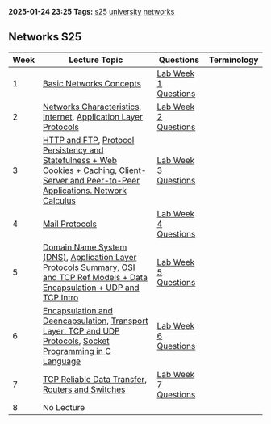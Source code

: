 **2025-01-24 23:25**
**Tags:** [s25](../3%20-%20indexes/s25.md) [university](../3%20-%20indexes/university.md) [networks](../2%20-%20tags/networks.md)

## Networks S25

| Week | Lecture Topic                                                                                                                                                                                                                                                                                                                       | Questions                                             | Terminology |
| ---- | ----------------------------------------------------------------------------------------------------------------------------------------------------------------------------------------------------------------------------------------------------------------------------------------------------------------------------------- | ----------------------------------------------------- | ----------- |
| 1    | [Basic Networks Concepts](Basic%20Networks%20Concepts.md)                                                                                                                                                                                                                                                                           | [Lab Week 1 Questions](Lab%20Week%201%20Questions.md) |             |
| 2    | [Networks Characteristics](Networks%20Characteristics.md), [Internet](Internet%20-%20Organization%20Principles.md), [Application Layer Protocols](Application%20Layer%20Protocols.md)                                                                                                                                               | [Lab Week 2 Questions](Lab%20Week%202%20Questions.md) |             |
| 3    | [HTTP and FTP](HTTP%20and%20FTP.md), [Protocol Persistency and Statefulness + Web Cookies + Caching](Protocol%20Persistency%20and%20Statefulness%20+%20Web%20Cookies%20+%20Caching.md), [Client-Server and Peer-to-Peer Applications. Network Calculus](Client-Server%20and%20Peer-to-Peer%20Applications.%20Network%20Calculus.md) | [Lab Week 3 Questions](Lab%20Week%203%20Questions.md) |             |
| 4    | [Mail Protocols](Mail%20Protocols.md)                                                                                                                                                                                                                                                                                               | [Lab Week 4 Questions](Lab%20Week%204%20Questions.md) |             |
| 5    | [Domain Name System (DNS)](Domain%20Name%20System%20(DNS).md), [Application Layer Protocols Summary](Application%20Layer%20Protocols%20Summary.md), [OSI and TCP Ref Models + Data Encapsulation + UDP and TCP Intro](OSI%20and%20TCP%20Ref%20Models%20+%20Data%20Encapsulation%20+%20UDP%20and%20TCP%20Intro.md)                   | [Lab Week 5 Questions](Lab%20Week%205%20Questions.md) |             |
| 6    | [Encapsulation and Deencapsulation](Encapsulation%20and%20Deencapsulation.md), [Transport Layer. TCP and UDP Protocols](Transport%20Layer.%20TCP%20and%20UDP%20Protocols.md), [Socket Programming in C Language](Socket%20Programming%20in%20C%20Language.md)                                                                       | [Lab Week 6 Questions](Lab%20Week%206%20Questions.md) |             |
| 7    | [TCP Reliable Data Transfer](TCP%20Reliable%20Data%20Transfer.md), [Routers and Switches](Routers%20and%20Switches.md)                                                                                                                                                                                                              | [Lab Week 7 Questions](Lab%20Week%207%20Questions.md) |             |
| 8    | No Lecture                                                                                                                                                                                                                                                                                                                          |                                                       |             |
